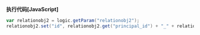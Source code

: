 <p class="panel-title"><b>执行代码[JavaScript]</b></p>

```groovy
var relationobj2 = logic.getParam("relationobj2");
relationobj2.set("id", relationobj2.get("principal_id") + "_" + relationobj2.get("target_id"));


```
